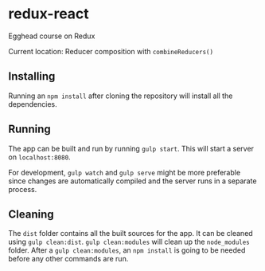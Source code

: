 # redux-react
Egghead course on Redux

Current location: Reducer composition with `combineReducers()`

## Installing

Running an `npm install` after cloning the repository will install all the dependencies.

## Running

The app can be built and run by running `gulp start`. This will start a server on `localhost:8080`.

For development, `gulp watch` and `gulp serve` might be more preferable since changes are automatically compiled and the server runs in a separate process.

## Cleaning

The `dist` folder contains all the built sources for the app. It can be cleaned using `gulp clean:dist`. `gulp clean:modules` will clean up the `node_modules` folder. After a `gulp clean:modules`, an `npm install` is going to be needed before any other commands are run. 
